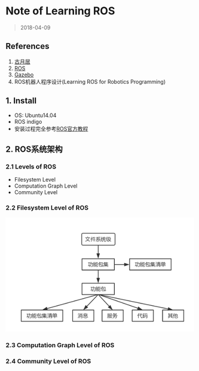 # Note of Learning ROS

> 2018-04-09

## References

1. [古月居](http://www.guyuehome.com/column/ros-explore/page/3)
2. [ROS](http://wiki.ros.org/)
3. [Gazebo](http://gazebosim.org/tutorials)
4. ROS机器人程序设计(Learning ROS for Robotics Programming)

## 1. Install

* OS: Ubuntu14.04
* ROS indigo
* 安装过程完全参考[ROS官方教程](http://wiki.ros.org/indigo/Installation/Ubuntu)

## 2. ROS系统架构

### 2.1 Levels of ROS

* Filesystem Level
* Computation Graph Level
* Community Level

### 2.2 Filesystem Level of ROS

![FileSystem](./Source/ROS_FileSystem_Level.png)

### 2.3 Computation Graph Level of ROS



### 2.4 Community Level of ROS

